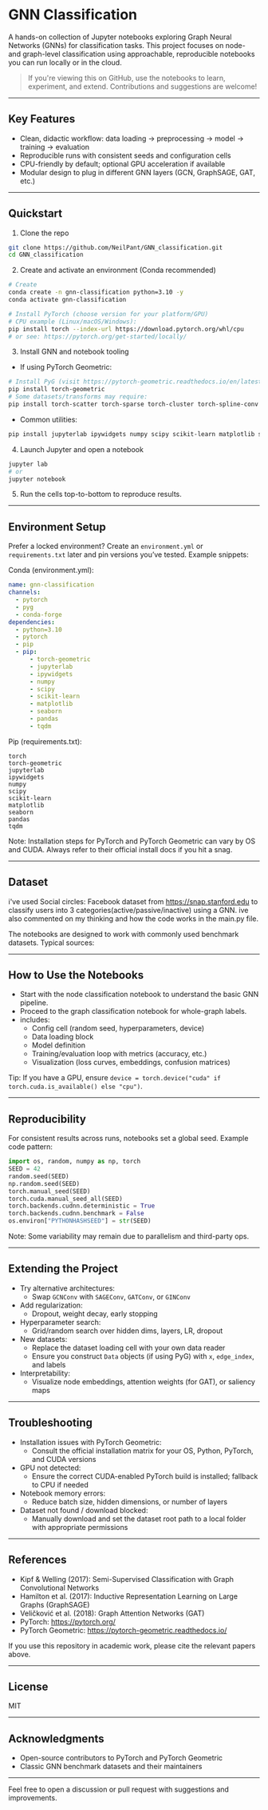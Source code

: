 # GNN Classification

A hands-on collection of Jupyter notebooks exploring Graph Neural Networks (GNNs) for classification tasks. This project focuses on node- and graph-level classification using approachable, reproducible notebooks you can run locally or in the cloud.

> If you're viewing this on GitHub, use the notebooks to learn, experiment, and extend. Contributions and suggestions are welcome!

---
## Key Features

- Clean, didactic workflow: data loading → preprocessing → model → training → evaluation
- Reproducible runs with consistent seeds and configuration cells
- CPU-friendly by default; optional GPU acceleration if available
- Modular design to plug in different GNN layers (GCN, GraphSAGE, GAT, etc.)

---
## Quickstart

1) Clone the repo
```bash
git clone https://github.com/NeilPant/GNN_classification.git
cd GNN_classification
```

2) Create and activate an environment (Conda recommended)
```bash
# Create
conda create -n gnn-classification python=3.10 -y
conda activate gnn-classification

# Install PyTorch (choose version for your platform/GPU)
# CPU example (Linux/macOS/Windows):
pip install torch --index-url https://download.pytorch.org/whl/cpu
# or see: https://pytorch.org/get-started/locally/
```

3) Install GNN and notebook tooling
- If using PyTorch Geometric:
```bash
# Install PyG (visit https://pytorch-geometric.readthedocs.io/en/latest/install/installation.html for your CUDA/CPU settings)
pip install torch-geometric
# Some datasets/transforms may require:
pip install torch-scatter torch-sparse torch-cluster torch-spline-conv -f https://data.pyg.org/whl/torch-$(python -c "import torch; print(torch.__version__.split('+')[0])").html
```

- Common utilities:
```bash
pip install jupyterlab ipywidgets numpy scipy scikit-learn matplotlib seaborn pandas tqdm
```

4) Launch Jupyter and open a notebook
```bash
jupyter lab
# or
jupyter notebook
```

5) Run the cells top-to-bottom to reproduce results.

---

## Environment Setup

Prefer a locked environment? Create an `environment.yml` or `requirements.txt` later and pin versions you’ve tested. Example snippets:

Conda (environment.yml):
```yaml
name: gnn-classification
channels:
  - pytorch
  - pyg
  - conda-forge
dependencies:
  - python=3.10
  - pytorch
  - pip
  - pip:
      - torch-geometric
      - jupyterlab
      - ipywidgets
      - numpy
      - scipy
      - scikit-learn
      - matplotlib
      - seaborn
      - pandas
      - tqdm
```

Pip (requirements.txt):
```
torch
torch-geometric
jupyterlab
ipywidgets
numpy
scipy
scikit-learn
matplotlib
seaborn
pandas
tqdm
```

Note: Installation steps for PyTorch and PyTorch Geometric can vary by OS and CUDA. Always refer to their official install docs if you hit a snag.

---

## Dataset
i've used Social circles: Facebook dataset from https://snap.stanford.edu to classify users into 3 categories(active/passive/inactive) using a GNN. ive also commented on my thinking and how the code works in the main.py file.

The notebooks are designed to work with commonly used benchmark datasets. Typical sources:


---

## How to Use the Notebooks

- Start with the node classification notebook to understand the basic GNN pipeline.
- Proceed to the graph classification notebook for whole-graph labels.
- includes:
  - Config cell (random seed, hyperparameters, device)
  - Data loading block
  - Model definition 
  - Training/evaluation loop with metrics (accuracy, etc.)
  - Visualization (loss curves, embeddings, confusion matrices)

Tip: If you have a GPU, ensure `device = torch.device("cuda" if torch.cuda.is_available() else "cpu")`.

---

## Reproducibility

For consistent results across runs, notebooks set a global seed. Example code pattern:

```python
import os, random, numpy as np, torch
SEED = 42
random.seed(SEED)
np.random.seed(SEED)
torch.manual_seed(SEED)
torch.cuda.manual_seed_all(SEED)
torch.backends.cudnn.deterministic = True
torch.backends.cudnn.benchmark = False
os.environ["PYTHONHASHSEED"] = str(SEED)
```

Note: Some variability may remain due to parallelism and third-party ops.

---
## Extending the Project

- Try alternative architectures:
  - Swap `GCNConv` with `SAGEConv`, `GATConv`, or `GINConv`
- Add regularization:
  - Dropout, weight decay, early stopping
- Hyperparameter search:
  - Grid/random search over hidden dims, layers, LR, dropout
- New datasets:
  - Replace the dataset loading cell with your own data reader
  - Ensure you construct `Data` objects (if using PyG) with `x`, `edge_index`, and labels
- Interpretability:
  - Visualize node embeddings, attention weights (for GAT), or saliency maps

---

## Troubleshooting

- Installation issues with PyTorch Geometric:
  - Consult the official installation matrix for your OS, Python, PyTorch, and CUDA versions
- GPU not detected:
  - Ensure the correct CUDA-enabled PyTorch build is installed; fallback to CPU if needed
- Notebook memory errors:
  - Reduce batch size, hidden dimensions, or number of layers
- Dataset not found / download blocked:
  - Manually download and set the dataset root path to a local folder with appropriate permissions

---

## References

- Kipf & Welling (2017): Semi-Supervised Classification with Graph Convolutional Networks
- Hamilton et al. (2017): Inductive Representation Learning on Large Graphs (GraphSAGE)
- Veličković et al. (2018): Graph Attention Networks (GAT)
- PyTorch: https://pytorch.org/
- PyTorch Geometric: https://pytorch-geometric.readthedocs.io/

If you use this repository in academic work, please cite the relevant papers above.

---

## License

MIT

---

## Acknowledgments

- Open-source contributors to PyTorch and PyTorch Geometric
- Classic GNN benchmark datasets and their maintainers

---
Feel free to open a discussion or pull request with suggestions and improvements.
